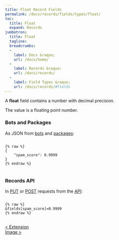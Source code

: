 ```yaml
---
title: Float Record Fields
permalink: /docs/records/fields/types/float/
toc:
  title: Float
  expand: Records
jumbotron:
  title: Float
  tagline: 
  breadcrumbs:
  -
    label: Docs &raquo;
    url: /docs/home/
  -
    label: Records &raquo;
    url: /docs/records/
  -
    label: Field Types &raquo;
    url: /docs/records/#fields
---
```


A **float** field contains a number with decimal precision.

The value is a floating point number.

### Bots and Packages

As JSON from [bots](/docs/bots/) and [packages](/docs/packages/):

<pre>
<code class="language-json">
{% raw %}
{
	"spam_score": 0.9999
}
{% endraw %}
</code>
</pre>

### Records API

In [PUT](/docs/api/endpoints/records/#update) or [POST](/docs/api/endpoints/records/#create) requests from the [API](/docs/api/):

<pre>
<code class="language-text">
{% raw %}
&amp;fields[spam_score]=0.9999
{% endraw %}
</code>
</pre>

<div class="section-nav">
	<div class="left">
		<a href="/docs/records/fields/types/extension/" class="prev">&lt; Extension</a>
	</div>
	<div class="right align-right">
		<a href="/docs/records/fields/types/image/" class="next">Image &gt;</a>
	</div>
</div>
<div class="clear"></div>
